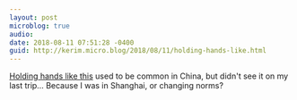 ```yaml
---
layout: post
microblog: true
audio: 
date: 2018-08-11 07:51:28 -0400
guid: http://kerim.micro.blog/2018/08/11/holding-hands-like.html
---
```

[Holding hands like this](https://scroll.in/article/889972/a-british-photographer-captures-the-very-indian-phenomenon-of-men-non-romantically-holding-hands) used to be common in China, but didn't see it on my last trip… Because I was in Shanghai, or changing norms?
